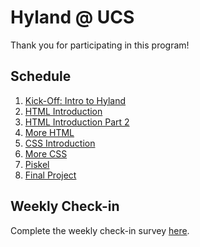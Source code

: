 # Hyland @ UCS
Thank you for participating in this program!

## Schedule
1. [Kick-Off: Intro to Hyland](IntroHyland/StudentDesc.md)
1. [HTML Introduction](HtmlIntro/StudentDesc.md)
1. [HTML Introduction Part 2](HtmlIntro2/StudentDesc.md)
1. [More HTML](MoreHtml/StudentDesc.md)
1. [CSS Introduction](CssIntro/StudentDesc.md)
1. [More CSS](MoreCss/StudentDesc.md)
1. [Piskel](Piskel/StudentDesc.md)
1. [Final Project](FinalProject/StudentDesc.md)

## Weekly Check-in
Complete the weekly check-in survey [here](https://docs.google.com/forms/d/e/1FAIpQLScSC-ez-fssrtM040_hr_dSNvgcZej59CJRfQNGvFCPaGe9Hw/viewform?usp=sf_link).